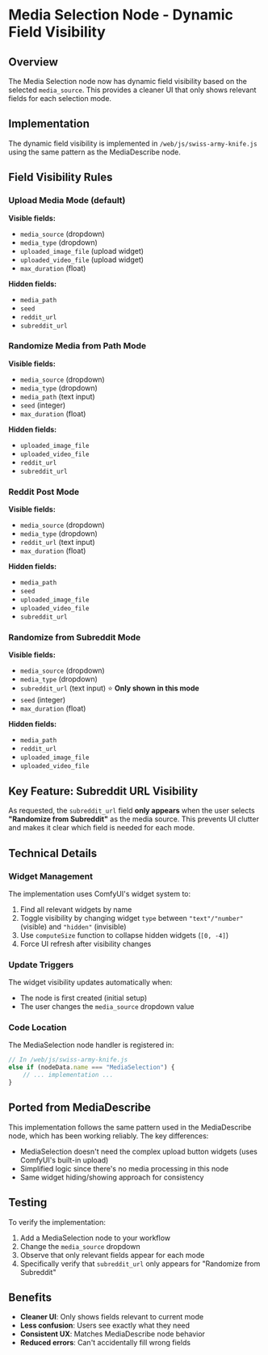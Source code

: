 # Media Selection Node - Dynamic Field Visibility

## Overview

The Media Selection node now has dynamic field visibility based on the selected `media_source`. This provides a cleaner UI that only shows relevant fields for each selection mode.

## Implementation

The dynamic field visibility is implemented in `/web/js/swiss-army-knife.js` using the same pattern as the MediaDescribe node.

## Field Visibility Rules

### Upload Media Mode (default)

**Visible fields:**

- `media_source` (dropdown)
- `media_type` (dropdown)
- `uploaded_image_file` (upload widget)
- `uploaded_video_file` (upload widget)
- `max_duration` (float)

**Hidden fields:**

- `media_path`
- `seed`
- `reddit_url`
- `subreddit_url`

### Randomize Media from Path Mode

**Visible fields:**

- `media_source` (dropdown)
- `media_type` (dropdown)
- `media_path` (text input)
- `seed` (integer)
- `max_duration` (float)

**Hidden fields:**

- `uploaded_image_file`
- `uploaded_video_file`
- `reddit_url`
- `subreddit_url`

### Reddit Post Mode

**Visible fields:**

- `media_source` (dropdown)
- `media_type` (dropdown)
- `reddit_url` (text input)
- `max_duration` (float)

**Hidden fields:**

- `media_path`
- `seed`
- `uploaded_image_file`
- `uploaded_video_file`
- `subreddit_url`

### Randomize from Subreddit Mode

**Visible fields:**

- `media_source` (dropdown)
- `media_type` (dropdown)
- `subreddit_url` (text input) ⭐ **Only shown in this mode**
- `seed` (integer)
- `max_duration` (float)

**Hidden fields:**

- `media_path`
- `reddit_url`
- `uploaded_image_file`
- `uploaded_video_file`

## Key Feature: Subreddit URL Visibility

As requested, the `subreddit_url` field **only appears** when the user selects **"Randomize from Subreddit"** as the media source. This prevents UI clutter and makes it clear which field is needed for each mode.

## Technical Details

### Widget Management

The implementation uses ComfyUI's widget system to:

1. Find all relevant widgets by name
2. Toggle visibility by changing widget `type` between `"text"/"number"` (visible) and `"hidden"` (invisible)
3. Use `computeSize` function to collapse hidden widgets (`[0, -4]`)
4. Force UI refresh after visibility changes

### Update Triggers

The widget visibility updates automatically when:

- The node is first created (initial setup)
- The user changes the `media_source` dropdown value

### Code Location

The MediaSelection node handler is registered in:

```javascript
// In /web/js/swiss-army-knife.js
else if (nodeData.name === "MediaSelection") {
    // ... implementation ...
}
```

## Ported from MediaDescribe

This implementation follows the same pattern used in the MediaDescribe node, which has been working reliably. The key differences:

- MediaSelection doesn't need the complex upload button widgets (uses ComfyUI's built-in upload)
- Simplified logic since there's no media processing in this node
- Same widget hiding/showing approach for consistency

## Testing

To verify the implementation:

1. Add a MediaSelection node to your workflow
2. Change the `media_source` dropdown
3. Observe that only relevant fields appear for each mode
4. Specifically verify that `subreddit_url` only appears for "Randomize from Subreddit"

## Benefits

- **Cleaner UI**: Only shows fields relevant to current mode
- **Less confusion**: Users see exactly what they need
- **Consistent UX**: Matches MediaDescribe node behavior
- **Reduced errors**: Can't accidentally fill wrong fields
